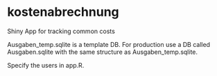 # kostenabrechnung
Shiny App for tracking common costs

Ausgaben_temp.sqlite is a template DB.
For production use a DB called Ausgaben.sqlite with the same structure as Ausgaben_temp.sqlite.

Specify the users in app.R.
